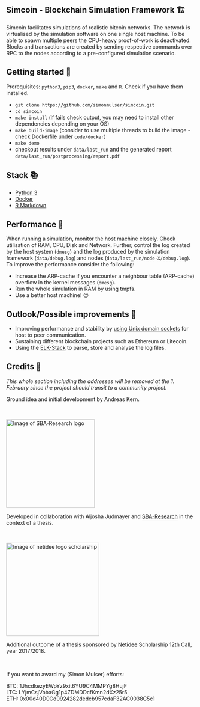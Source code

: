 ##  Simcoin - Blockchain Simulation Framework 🏗️
Simcoin facilitates simulations of realistic bitcoin networks. The network is virtualised by the simulation software on one single host machine. To be able to spawn multiple peers the CPU-heavy proof-of-work is deactivated. Blocks and transactions are created by sending respective commands over RPC to the nodes according to a pre-configured simulation scenario.

## Getting started 🏁
Prerequisites: `python3`, `pip3`, `docker`, `make` and `R`. Check if you have them installed.

* `git clone https://github.com/simonmulser/simcoin.git`
* `cd simcoin`
* `make install` (if fails check output, you may need to install other dependencies depending on your OS)
* `make build-image` (consider to use multiple threads to build the image - check Dockerfile under `code/docker`)
* `make demo`
* checkout results under `data/last_run` and the generated report `data/last_run/postprocessing/report.pdf`

## Stack 📚
* [Python 3](https://www.python.org/)
* [Docker](https://www.docker.com/)
* [R Markdown](http://rmarkdown.rstudio.com/)

## Performance 🚀
When running a simulation, monitor the host machine closely. Check utilisation of RAM, CPU, Disk and Network. Further, control the log created by the host system (`dmesg`) and the log produced by the simulation framework (`data/debug.log`) and nodes (`data/last_run/node-X/debug.log`). To improve the performance consider the following:
* Increase the ARP-cache if you encounter a neighbour table (ARP-cache) overflow in the kernel messages (`dmesg`).
* Run the whole simulation in RAM by using tmpfs.
* Use a better host machine! 😉

## Outlook/Possible improvements 🔮
* Improving performance and stability by [using Unix domain sockets](https://github.com/bitcoin/bitcoin/pull/9979) for host to peer communication. 
* Sustaining different blockchain projects such as Ethereum or Litecoin.
* Using the [ELK-Stack](https://www.elastic.co/products) to parse, store and analyse the log files.

## Credits 🙏
_This whole section including the addresses will be removed at the 1. February since the project should transit to a community project._

Ground idea and initial development by Andreas Kern.

&nbsp;

<img src="https://github.com/simonmulser/simcoin/blob/master/graphics/sba_logo.jpg" alt="Image of SBA-Research logo" style="width: 236px;"/>

Developed in collaboration with Aljosha Judmayer and [SBA-Research](https://www.sba-research.org/) in the context of a thesis.

&nbsp;

<img src="https://github.com/simonmulser/simcoin/blob/master/graphics/netidee_logo_scholarship.jpg" alt="Image of netidee logo scholarship" style="width: 248px;"/>

Additional outcome of a thesis sponsored by [Netidee](https://www.netidee.at/) Scholarship 12th Call, year 2017/2018.

&nbsp;

If you want to award my (Simon Mulser) efforts:

BTC: 1JhcdkezyEWpYz9xit6YU9C4MMPYg8HujF  
LTC: LYjmCsjVobaGg1p4ZDMDDcfKmn2dXz25r5  
ETH: 0x00d40D0Cd0924282dedcb957cdaF32AC0038C5c1
